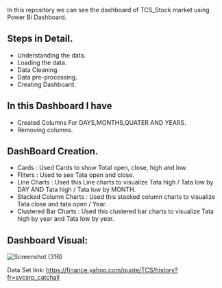 In this repository we can see the dashboard of TCS_Stock market using Power Bi Dashboard.

## Steps in Detail.

* Understanding the data.
* Loading the data.
* Data Cleaning.
* Data pre-processing.
* Creating Dashboard.

## In this Dashboard I have 
* Created Columns For DAYS,MONTHS,QUATER AND YEARS.
* Removing columns.

## DashBoard Creation.
* Cards : Used Cards to show Total open, close, high and low.
* Fliters : Used to see Tata  open and close.
* Line Charts : Used this Line charts to visualize Tata high / Tata low by DAY AND Tata high / Tata low by MONTH.
* Stacked Column Charts : Used this stacked column charts to visualize Tata close and tata open / Year.
* Clustered Bar Charts : Used this clustered bar charts to visualize Tata high by year and Tata low by year.

## Dashboard Visual:

![Screenshot (316)](https://github.com/rakshithaelango/TCS_Stockmarket_Analysis_Dashboard_Using_Power-Bi/assets/116090323/ab31686c-f71c-4044-8c35-b4f879ef874c)



Data Set link: https://finance.yahoo.com/quote/TCS/history?fr=sycsrp_catchall
